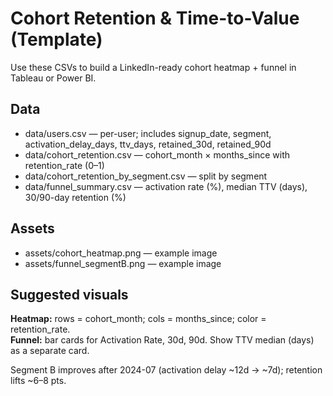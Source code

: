 # Cohort Retention & Time-to-Value (Template)
Use these CSVs to build a LinkedIn-ready cohort heatmap + funnel in Tableau or Power BI.

## Data
- data/users.csv — per-user; includes signup_date, segment, activation_delay_days, ttv_days, retained_30d, retained_90d
- data/cohort_retention.csv — cohort_month × months_since with retention_rate (0–1)
- data/cohort_retention_by_segment.csv — split by segment
- data/funnel_summary.csv — activation rate (%), median TTV (days), 30/90-day retention (%)

## Assets
- assets/cohort_heatmap.png — example image
- assets/funnel_segmentB.png — example image

## Suggested visuals
**Heatmap:** rows = cohort_month; cols = months_since; color = retention_rate.  
**Funnel:** bar cards for Activation Rate, 30d, 90d. Show TTV median (days) as a separate card.

Segment B improves after 2024-07 (activation delay ~12d -> ~7d); retention lifts ~6–8 pts.
